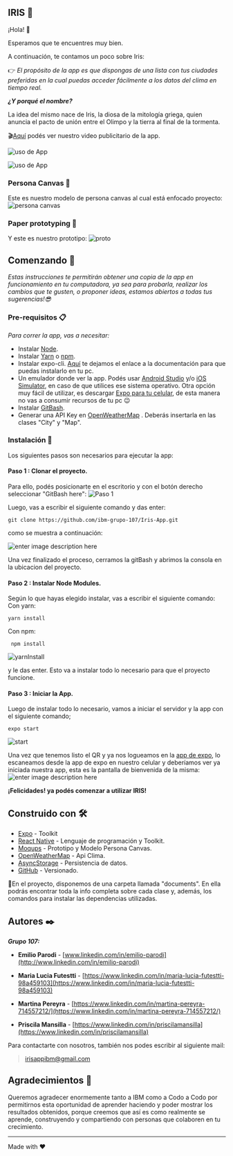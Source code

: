 ﻿## IRIS :rainbow:

¡Hola! :wave:

Esperamos que te encuentres muy bien.

A continuación, te contamos un poco sobre Iris: 

:point_right: _El propósito de la app es que dispongas de una lista con tus ciudades preferidas en la cual puedas acceder fácilmente a los datos del clima en tiempo real._

***¿Y porqué el nombre?***

La idea del mismo nace de Iris, la diosa de la mitología griega, quien anuncia el pacto de unión entre el Olimpo y la tierra al final de la tormenta.

:clapper:[Aquí](https://drive.google.com/file/d/1Io5p3WNXGnyBJGD0vibYgUyanzlVIIz2/view?usp=sharing) podés ver nuestro video publicitario de la app.

![uso de App](https://i.ibb.co/fM5Nr9J/irisApp1.gif)

![uso de App](https://i.ibb.co/JnXZ57p/iris-gif-2-1-1.gif)

### Persona Canvas :girl:
Este es nuestro modelo de persona canvas al cual está enfocado proyecto:
![persona canvas](https://i.ibb.co/mXxfFhN/persona-Canvas.png)

### Paper prototyping :iphone:
Y este es nuestro prototipo:
![proto](https://i.ibb.co/rx6Vn7H/prototipo.png)


## Comenzando  🚀

_Estas instrucciones te permitirán obtener una copia de la app en funcionamiento en tu computadora, ya sea para probarla, realizar los cambios que te gusten, o proponer ideas, estamos abiertos a todas tus sugerencias!:sunglasses:_

### Pre-requisitos  📋

_Para correr la app, vas a necesitar:_

 - Instalar [Node](https://nodejs.org/es/download/).
 - Instalar [Yarn](https://classic.yarnpkg.com/lang/en/docs/install/#windows-stable) o [npm](https://docs.npmjs.com/getting-started).
 - Instalar expo-cli. [Aquí](https://reactnative.dev/docs/environment-setup) te dejamos el enlace a la documentación para que puedas instalarlo en tu pc.
 - Un emulador donde ver la app. Podés usar [Android Studio](https://docs.expo.dev/workflow/android-studio-emulator/) y/o [iOS Simulator](https://docs.expo.dev/workflow/ios-simulator/), en caso de que utilices ese sistema operativo. Otra opción muy fácil de utilizar, es descargar [Expo para tu celular](https://play.google.com/store/apps/details?id=host.exp.exponent&hl=es_AR&gl=US), de esta manera no vas a consumir recursos de tu pc :wink:
 - Instalar [GitBash](https://git-scm.com/downloads).
 - Generar una API Key en [OpenWeatherMap](https://openweathermap.org/) . Deberás insertarla en las clases "City" y "Map".
 

### Instalación  🔧

Los siguientes pasos son necesarios para ejecutar la app:

#### Paso 1 : Clonar el proyecto.
Para ello, podés posicionarte en el escritorio y con el botón derecho seleccionar "GitBash here":
![Paso 1](https://i.ibb.co/F7yfRz3/abrirGB.png)

Luego, vas a escribir el siguiente comando y das enter:

    git clone https://github.com/ibm-grupo-107/Iris-App.git
    
como se muestra a continuación:

![enter image description here](https://i.ibb.co/s5jVQy3/gitCLone.png)

Una vez finalizado el proceso, cerramos la gitBash y abrimos la consola en la ubicacion del proyecto.

#### Paso 2 : Instalar Node Modules.

Según lo que hayas elegido instalar, vas a escribir el siguiente comando:
Con yarn:

    yarn install 

Con npm:
   

     npm install
![yarnInstall](https://i.ibb.co/G9tjNFG/yarn-Install.png)

y le das enter. Esto va a instalar todo lo necesario para que el proyecto funcione.

#### Paso 3 : Iniciar la App.
Luego de instalar todo lo necesario, vamos a iniciar el servidor y la app con el siguiente comando;

    expo start

![start](https://i.ibb.co/YQ1Mb4X/qr.png)

Una vez que tenemos listo el QR y ya nos logueamos en la [app de expo](https://expo.dev/), lo escaneamos desde la app de expo en nuestro celular y deberíamos ver ya iniciada nuestra app, esta es la pantalla de bienvenida de la misma:
![enter image description here](https://i.ibb.co/qL61t5B/welcome.jpg)

**¡Felicidades! ya podés comenzar a utilizar IRIS!**

## Construido con  🛠️
- [Expo](https://expo.dev/) - Toolkit
- [React Native](https://reactnative.dev/)  - Lenguaje de programación y Toolkit.
- [Moqups](https://app.moqups.com/) - Prototipo y Modelo Persona Canvas.
- [OpenWeatherMap](https://openweathermap.org/) - Api Clima. 
- [AsyncStorage](https://github.com/react-native-async-storage/async-storage) - Persistencia de datos.
- [GitHub](https://github.com/) - Versionado.

:small_blue_diamond:En el proyecto, disponemos de una carpeta llamada "documents". En ella podrás encontrar toda la info completa sobre cada clase y, además, los comandos para instalar las dependencias utilizadas.


## Autores  ✒️

**_Grupo 107:_**

-   **Emilio Parodi**  -  [www.linkedin.com/in/emilio-parodi](http://www.linkedin.com/in/emilio-parodi)
-  **Maria Lucia Futestti**  -  [https://www.linkedin.com/in/maria-lucia-futestti-98a459103](https://www.linkedin.com/in/maria-lucia-futestti-98a459103)
-   **Martina Pereyra**  -  [https://www.linkedin.com/in/martina-pereyra-714557212/](https://www.linkedin.com/in/martina-pereyra-714557212/)

-   **Priscila Mansilla**  -  [https://www.linkedin.com/in/priscilamansilla](https://www.linkedin.com/in/priscilamansilla)

Para contactarte con nosotros, también nos podes escribir al siguiente mail:

> irisappibm@gmail.com


## Agradecimientos  🎁

Queremos agradecer enormemente tanto a IBM como a Codo a Codo por permitirnos esta oportunidad de aprender haciendo y poder mostrar los resultados obtenidos, porque creemos que así es como realmente se aprende, construyendo y compartiendo con personas que colaboren en tu crecimiento.

----------

Made with  ❤️  
